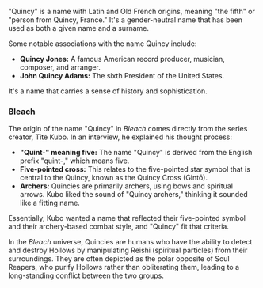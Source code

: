 "Quincy" is a name with Latin and Old French origins, meaning "the fifth" or "person from Quincy, France." It's a gender-neutral name that has been used as both a given name and a surname.

Some notable associations with the name Quincy include:

* **Quincy Jones:** A famous American record producer, musician, composer, and arranger.
* **John Quincy Adams:** The sixth President of the United States.

It's a name that carries a sense of history and sophistication.

### Bleach

The origin of the name "Quincy" in *Bleach* comes directly from the series creator, Tite Kubo. In an interview, he explained his thought process:

* **"Quint-" meaning five:** The name "Quincy" is derived from the English prefix "quint-," which means five.
* **Five-pointed cross:** This relates to the five-pointed star symbol that is central to the Quincy, known as the Quincy Cross (Gintō).
* **Archers:** Quincies are primarily archers, using bows and spiritual arrows. Kubo liked the sound of "Quincy archers," thinking it sounded like a fitting name.

Essentially, Kubo wanted a name that reflected their five-pointed symbol and their archery-based combat style, and "Quincy" fit that criteria.

In the *Bleach* universe, Quincies are humans who have the ability to detect and destroy Hollows by manipulating Reishi (spiritual particles) from their surroundings. They are often depicted as the polar opposite of Soul Reapers, who purify Hollows rather than obliterating them, leading to a long-standing conflict between the two groups.